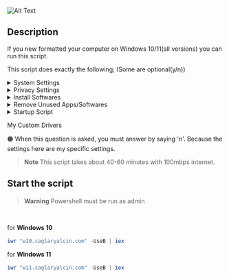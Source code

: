 ![Alt Text](https://github.com/caglaryalcin/caglaryalcin/blob/main/after-format/main.gif)

## Description

If you new formatted your computer on Windows 10/11(all versions) you can run this script.

This script does exactly the following; (Some are optional(y/n))

<details><summary>System Settings</summary>&nbsp;
  
![](https://github.com/caglaryalcin/caglaryalcin/blob/main/after-format/1.png)
  
- It asks if you want Region change to Turkey.  
- It asks if you want change your hostname.
- It asks if you want disable Windows Defender.
- Date format is set to turkey
- Disabling News and Interes on Taskbar
- Default Old Photo Viewer
- Setting Dark Mode for Applications
- Setting Dark Mode for System
- Setting Control Panel View to Large Icons
- Enabling NumLock After Startup
- Disabling Windows Beep Sound
- Disabling IPv6 stack
- Disabling Startup Apps
- Setting Cloud Flare DNS
- Hiding People Icon from Taskbar
- Hiding Taskview Icon from Taskbar
- Hiding MultiTaskview Icon from Taskbar
- Showing Small Icons in Taskbar
- Hiding Taskbar Search
- Removing Chat from Taskbar
- Removing Widgets from Taskbar
- Hiding Recycle Bin Shortcut from Desktop
- Disabling hiberfil.sys
- Disabling Display and Sleep Mode Timeouts
- Disabling Windows Defender
- Get the Old Classic Right-Click Context Menu (for Windows 11)
- Hide Taskbar Start button alignment left (for Windows 11)
- Disabling Updates for Other Microsoft Products
- Disabling Cortana
- Disabling Bing Search in Start Menu
- Disabling SmartScreen Filter
- Disabling Sensors
- Disabling Tailored Experiences
- Disabling Xbox Gamebar
- Disabling Xbox Features
- Disabling Blocking of Downloaded Files
- Setting 'This PC' for File Explorer
- Expanding for File Explorer
- Disabling Nightly Wake-up for Automatic Maintenance
- Disabling Storage Sense
- Unpinning all Start Menu tiles
- Disabling Built-in Adobe Flash in IE and Edge
- Disabling Edge Preload
- Disabling Internet Explorer First Run Wizard
- Disabling Windows Media Player Online Access
- Showing Known File Extensions
- Disabling Action Center (Notification Center)
- Disabling System Restore for System Drive
- Setting Low UAC Level
- Removing Unnecessary Tasks
- Enabling Clearing of Recent Files on Exit
- Disabling Recent Files Lists
- Disabling Search for App in Store for Unknown Extensions
- Hiding 'Recently added' List from the Start Menu
- Stopping and Disabling Unnecessary Services
- Setting Desktop Wallpaper
- Show All Icons on Taskbar
- Copy Files to Documents
- Importing Startup task in Task Scheduler

</details>

<details><summary>Privacy Settings</summary>&nbsp;

![](https://github.com/caglaryalcin/caglaryalcin/blob/main/after-format/2.png)
  
- Disabling Telemetry
- Blocking Telemetry in Host File
- Disabling Feedback
- Disabling Activity History
- Disabling Website Access to Language List
- Stopping and Disabling Connected User Experiences and Telemetry Service
- Disabling Advertising ID
- Disabling Wi-Fi Sense
- Disabling Application Suggestions
- Disabling UWP Apps Background Access
- Disabling Access to Voice Activation from UWP Apps
- Disabling Access to Notifications from UWP Apps
- Disabling Access to account Info from UWP Apps
- Disabling Access to Contacts from UWP Apps
- Disabling Access to Calendar from UWP Apps
- Disabling Access to Phone Calls from UWP Apps
- Disabling Access to Call History from UWP Apps
- Disabling Access to Email from UWP Apps
- Disabling Access to Tasks from UWP Apps
- Disabling Access to Messaging from UWP Apps
- Disabling Access to Radios from UWP Apps
- Disabling Access to Other Devices from UWP Apps
- Disabling Access to Diagnostic Information from UWP Apps
- Disabling Access to Libraries and File System from UWP Apps
- Disabling UWP Apps Swap File
- Disabling Automatic Maps Updates
- Disabling Windows Update Automatic Restart
- Disabling Windows Update Automatic Downloads

</details>
<details><summary>Install Softwares</summary>&nbsp;

![](https://github.com/caglaryalcin/caglaryalcin/blob/main/after-format/3.png)
  
It asks if you want to install the following softwares or not.

- Winget for Windows 10
- Mozilla Firefox
- Opera
- Google Chrome
- Libre Wolf
- Brave Browser
- Steam
- Epic Games
- HWMonitor
- Crystal Disk Info
- VMWare Workstation Pro
- VirtualBox
- Signal Desktop
- Softwares for developers(MSVS Community, MSVS Buildtools, WindowsSDK, NodeJS, Python and Git)
- Microsoft Visual Studio Code (with extensions)
- AnyDesk
- Windows Terminal
- Speedtest
- Sublime Text 4
- Github Desktop
- VLC Media Player
- TreeSize Free
- Total Commander
- Rufus
- Wireshark
- PuTTY
- Deluge
- DBeaver
- Cryptomator
- Microsoft Teams
- Powertoys
- DupeGuru
- WinFsp for Cryptomator
- 7-Zip
- Lightshot
- Twinkle-Tray
- K-Lite Codec Pack Mega
- Nvidia GeForce Experience
- Malwarebytes
- Internet Download Manager
- CloudFlare WARP
- Valorant

</details>

<details><summary>Remove Unused Apps/Softwares</summary>&nbsp;

![](https://github.com/caglaryalcin/caglaryalcin/blob/main/after-format/4.png)
  
- Uninstalling Default Third Party Applications
- Uninstalling Windows Media Player
- Uninstalling Work Folders Client
- Uninstalling Microsoft XPS Document Writer
- Removing Default Fax Printer
- Uninstalling OneDrive
- Removing Microsoft Edge
- Uninstalling Windows Fax and Scan Services
- It asks if you want uninstall Windows OneDrive.
- It asks if you want uninstall Windows Edge.

</details>

<details><summary>Startup Script</summary>&nbsp;
  
This script adds a task named 'startup' to the task scheduler. This task does exactly the following;

- Remove En-US Keyboard
- Adding Turkey Keyboard
- Importing Previously Set Task to Task Scheduler
- Removing Stick Keys
- Removing Toggle Keys
- Remove Unnecessary Tasks(update and such) in Task Scheduler.(It also adds task to delete Unnecessary Tasks on every boot)
- Sync Windows Localtime
- Update apps (browsers, apps, softwares and such..) with WinGet&nbsp;

</details>

My Custom Drivers

🟠 When this question is asked, you must answer by saying 'n'. Because the settings here 
are my specific settings.


> **Note**
> This script takes about 40-60 minutes with 100mbps internet.


## Start the script

####
> **Warning**
> Powershell must be run as admin
<br />

for **Windows 10**
```powershell
iwr "w10.caglaryalcin.com" -UseB | iex
```

for **Windows 11**
```powershell
iwr "w11.caglaryalcin.com" -UseB | iex
```
